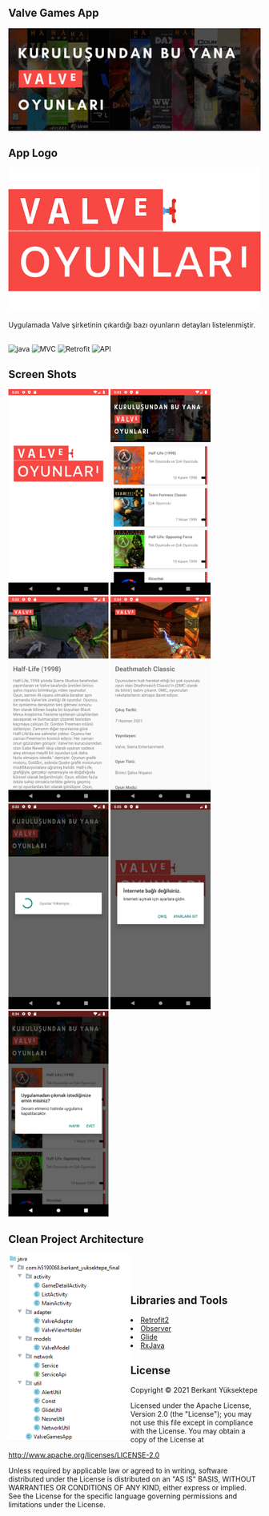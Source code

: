 
## Valve Games App 
<p align="center"><img src="https://raw.githubusercontent.com/Berkantyuks/Valve_Games_App/master/app/src/main/res/drawable/banner_valve_3.png"/></p>

## App Logo
<p align="center"><img src="https://raw.githubusercontent.com/Berkantyuks/H5190068_berkantyuksektepe/main/Oyunlar%C4%B1.png"/></p>
Uygulamada Valve şirketinin çıkardığı bazı oyunların detayları listelenmiştir.
<br><br>

![java](https://img.shields.io/badge/Java-1.8.xxx-brightgreen.svg)
![MVC](https://img.shields.io/badge/Clean--Code-MVC-brightgreen.svg)
![Retrofit](https://img.shields.io/badge/Retrofit-2.xx-orange.svg)
<a><img src="https://img.shields.io/badge/API-21%2B-brightgreen.svg?style=flat" alt="API" /></a>

## Screen Shots
<p>
  <img height= "411"  src="https://raw.githubusercontent.com/Berkantyuks/Valve_Games_App/master/screens/Splash-E1.png" alt="S-E1" />
  <img height= "411"  src="https://raw.githubusercontent.com/Berkantyuks/Valve_Games_App/master/screens/Main-E2.png" alt="S-E2" />
  <img height= "411"  src="https://raw.githubusercontent.com/Berkantyuks/Valve_Games_App/master/screens/Detail-E3.png" alt="S-E3" />
  <img height= "411"  src="https://raw.githubusercontent.com/Berkantyuks/Valve_Games_App/master/screens/Detail-E3-2.png" alt="nC" />
  <img height= "411"  src="https://raw.githubusercontent.com/Berkantyuks/Valve_Games_App/master/screens/Loading.png" alt="sE" />
  <img height= "411"  src="https://raw.githubusercontent.com/Berkantyuks/Valve_Games_App/master/screens/NoNetworkConnection.png" alt="Nc" />
  <img height= "411"  src="https://raw.githubusercontent.com/Berkantyuks/Valve_Games_App/master/screens/AppExit.png" alt="Nc" />
</p>


## Clean Project Architecture
<p><img align="left" width="244px"; src="https://raw.githubusercontent.com/Berkantyuks/Valve_Games_App/master/assets/mimari.png"/></p>
<br><br><br>

## Libraries and Tools 
<li><a href="https://square.github.io/retrofit/">Retrofit2</a></li>
<li><a href="https://developer.android.com/reference/android/arch/lifecycle/Observer">Observer</a></li> 
<li><a href="https://bumptech.github.io/glide/doc/download-setup.html">Glide</a></li>
<li><a href="https://github.com/ReactiveX/RxJava">RxJava</a></li> 


## License
Copyright © 2021 Berkant Yüksektepe

Licensed under the Apache License, Version 2.0 (the "License");
you may not use this file except in compliance with the License.
You may obtain a copy of the License at

   http://www.apache.org/licenses/LICENSE-2.0

Unless required by applicable law or agreed to in writing, software
distributed under the License is distributed on an "AS IS" BASIS,
WITHOUT WARRANTIES OR CONDITIONS OF ANY KIND, either express or implied.
See the License for the specific language governing permissions and
limitations under the License.

